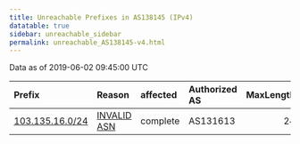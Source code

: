 ```yaml
---
title: Unreachable Prefixes in AS138145 (IPv4)
datatable: true
sidebar: unreachable_sidebar
permalink: unreachable_AS138145-v4.html
---
```


Data as of 2019-06-02 09:45:00 UTC


<div class="datatable-begin"></div>

| Prefix                                                   | Reason                                                                                                  | affected   | Authorized AS   |   MaxLength | Anchor                                       |   unreachable /24s |
|:---------------------------------------------------------|:--------------------------------------------------------------------------------------------------------|:-----------|:----------------|------------:|:---------------------------------------------|-------------------:|
| [103.135.16.0/24](https://stat.ripe.net/103.135.16.0/24) | [INVALID ASN](https://rpki-validator.ripe.net/announcement-preview?asn=AS138145&prefix=103.135.16.0/24) | complete   | AS131613        |          24 | [APNIC](unreachable_APNIC_RPKI_Root-v4.html) |                  1 |

<div class="datatable-end"></div>